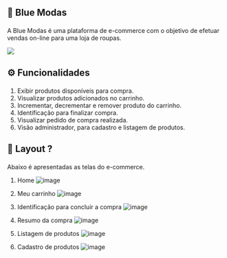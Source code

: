 

## <p id='home'>🏪 Blue Modas </p>
A Blue Modas é uma plataforma de e-commerce com o objetivo de efetuar vendas on-line para uma loja de roupas.

[![](http://img.youtube.com/vi/1gKjrye5xv8/0.jpg)](http://www.youtube.com/watch?v=1gKjrye5xv8 "Blue Modas | e-Commerce")

## <p id='functionalities'> ⚙ Funcionalidades </p>
1. Exibir produtos disponíveis para compra.
2. Visualizar produtos adicionados no carrinho.
3. Incrementar, decrementar e remover produto do carrinho.
4. Identificação para finalizar compra.
5. Visualizar pedido de compra realizada.
6. Visão administrador, para cadastro e listagem de produtos.

## <p id='layout'>🎨 Layout ? </p>
Abaixo é apresentadas as telas do e-commerce.

1. Home
![image](https://user-images.githubusercontent.com/55838972/114640362-efafb380-9c9d-11eb-9bbd-d9257f09c0c2.png)

2. Meu carrinho
![image](https://user-images.githubusercontent.com/55838972/114650431-3c03ef00-9cb0-11eb-9411-df307c8ee8d5.png)

4. Identificação para concluir a compra
![image](https://user-images.githubusercontent.com/55838972/114650507-5dfd7180-9cb0-11eb-92b6-ae4279bef12e.png)

6. Resumo da compra
![image](https://user-images.githubusercontent.com/55838972/114650556-740b3200-9cb0-11eb-9a45-0afe21297c8a.png)

8. Listagem de produtos
![image](https://user-images.githubusercontent.com/55838972/114640696-a3b13e80-9c9e-11eb-8828-11cb197069bf.png)

9. Cadastro de produtos
![image](https://user-images.githubusercontent.com/55838972/114640738-b62b7800-9c9e-11eb-9503-2aaf44bb1cc2.png)

